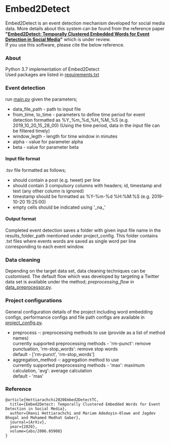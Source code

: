 # Embed2Detect
Embed2Detect is an event detection mechanism developed for social media data. More details about this system can be 
found from the reference paper <strong>"[Embed2Detect: Temporally Clustered Embedded Words for Event Detection in Social Media](http://arxiv.org/abs/2006.05908)"</strong> 
which is under review. <br>
If you use this software, please cite the below reference.

### About
Python 3.7 implementation of Embed2Detect <br>
Used packages are listed in [requirements.txt](https://github.com/HHansi/Embed2Detect/blob/master/requirements.txt) <br>

### Event detection
run [main.py](https://github.com/HHansi/Embed2Detect/blob/master/embed2detect/main.py) given the parameters; 
- data_file_path - path to input file
- from_time, to_time - parameters to define time period for event detection formatted as %Y_%m_%d_%H_%M_%S (e.g. 2019_10_20_15_28_00)
(Using the time period, data in the input file can be filtered timely)
- window_legth - length for time window in minutes
- alpha - value for parameter alpha
- beta - value for parameter beta

#### Input file format
.tsv file formatted as follows;
- should contain a post (e.g. tweet) per line
- should contain 3 compulsory columns with headers; id, timestamp and text (any other column is ignored)
- timestamp should be formatted as %Y-%m-%d %H:%M:%S (e.g. 2019-10-20 15:25:00)
- empty cells should be indicated using '\_na\_'

#### Output format
Completed event detection saves a folder with given input file name in the results_folder_path mentioned under project_config. 
This folder contains .txt files where events words are saved as single word per line corresponding to each event window.

### Data cleaning
Depending on the target data set, data cleaning techniques can be customised. The default flow which 
was developed by targeting a Twitter data set is available under the method; <em>preprocessing_flow</em> in 
[data_preprocessor.py](https://github.com/HHansi/Embed2Detect/blob/master/data_analysis/data_preprocessor.py).

### Project configurations
General configuration details of the project including word embedding configs, performance configs and file path configs
 are available in [project_config.py](https://github.com/HHansi/Embed2Detect/blob/master/project_config.py).
- preprocess -: preprocessing methods to use (provide as a list of method names)<br>
currently supported preprocessing methods - 'rm-punct': remove punctuation, 'rm-stop_words': remove stop words <br>
default - ['rm-punct', 'rm-stop_words']
- aggregation_method -: aggregation method to use <br>
currently supported preprocessing methods - 'max': maximum calculation, 'avg': average calculation <br>
default - 'max'

### Reference
```
@article{Hettiarachchi2020Embed2DetectTC,
  title={Embed2Detect: Temporally Clustered Embedded Words for Event Detection in Social Media},
  author={Hansi Hettiarachchi and Mariam Adedoyin-Olowe and Jagdev Bhogal and Mohamed Medhat Gaber},
  journal={ArXiv},
  year={2020},
  volume={abs/2006.05908}
}
```


 








